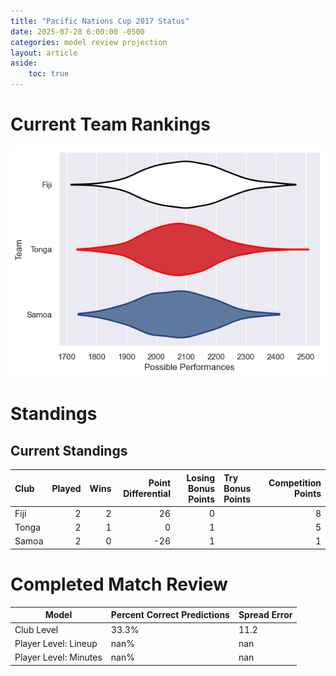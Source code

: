 ```yaml
---  
title: "Pacific Nations Cup 2017 Status"  
date: 2025-07-28 6:00:00 -0500  
categories: model review projection  
layout: article  
aside:  
    toc: true  
---
```

# Current Team Rankings


![Club Rankings](plots/rankings_Pacific_Nations_Cup_2017.png)
# Standings

## Current Standings


| Club   |   Played |   Wins |   Point Differential |   Losing Bonus Points | Try Bonus Points   |   Competition Points |
|:-------|---------:|-------:|---------------------:|----------------------:|:-------------------|---------------------:|
| Fiji   |        2 |      2 |                   26 |                     0 |                    |                    8 |
| Tonga  |        2 |      1 |                    0 |                     1 |                    |                    5 |
| Samoa  |        2 |      0 |                  -26 |                     1 |                    |                    1 |



# Completed Match Review


| Model | Percent Correct Predictions | Spread Error |
| ------ | ------ | ------ |
| Club Level | 33.3% | 11.2 |
| Player Level: Lineup | nan% | nan |
| Player Level: Minutes | nan% | nan |

